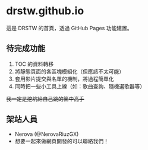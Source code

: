 # drstw.github.io

這是 DRSTW 的首頁，透過 GitHub Pages 功能建置。

## 待完成功能

1. TOC 的資料轉移
2. 將靜態頁面的各區塊模組化（但應該不太可能）
3. 套用影片提交與名單的機制，將過程簡單化
4. 同時把一些小工具上線（如：歌曲查詢、隨機選歌器等）

~~我一定是挖坑給自己跳的箇中高手~~

## 架站人員

* Nerova (@NerovaRiuzGX)
* 想要一起來做網頁開發的可以聯絡我們！